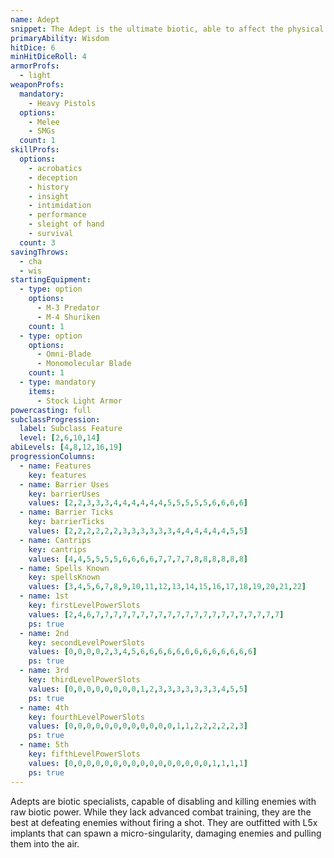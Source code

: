 ```yaml
---
name: Adept
snippet: The Adept is the ultimate biotic, able to affect the physical world with the power of the mind.
primaryAbility: Wisdom
hitDice: 6
minHitDiceRoll: 4
armorProfs:
  - light
weaponProfs:
  mandatory:
    - Heavy Pistols
  options:
    - Melee
    - SMGs
  count: 1
skillProfs:
  options:
    - acrobatics
    - deception
    - history
    - insight
    - intimidation
    - performance
    - sleight of hand
    - survival
  count: 3
savingThrows:
  - cha
  - wis
startingEquipment:
  - type: option
    options:
      - M-3 Predator
      - M-4 Shuriken
    count: 1
  - type: option
    options:
      - Omni-Blade
      - Monomolecular Blade
    count: 1
  - type: mandatory
    items:
      - Stock Light Armor
powercasting: full
subclassProgression:
  label: Subclass Feature
  level: [2,6,10,14]
abiLevels: [4,8,12,16,19]
progressionColumns:
  - name: Features
    key: features
  - name: Barrier Uses
    key: barrierUses
    values: [2,2,3,3,3,4,4,4,4,4,4,5,5,5,5,5,6,6,6,6]
  - name: Barrier Ticks
    key: barrierTicks
    values: [2,2,2,2,2,2,3,3,3,3,3,3,4,4,4,4,4,4,5,5]
  - name: Cantrips
    key: cantrips
    values: [4,4,5,5,5,5,6,6,6,6,7,7,7,7,8,8,8,8,8,8]
  - name: Spells Known
    key: spellsKnown
    values: [3,4,5,6,7,8,9,10,11,12,13,14,15,16,17,18,19,20,21,22]
  - name: 1st
    key: firstLevelPowerSlots
    values: [2,4,6,7,7,7,7,7,7,7,7,7,7,7,7,7,7,7,7,7,7,7,7,7]
    ps: true
  - name: 2nd
    key: secondLevelPowerSlots
    values: [0,0,0,0,2,3,4,5,6,6,6,6,6,6,6,6,6,6,6,6,6]
    ps: true
  - name: 3rd
    key: thirdLevelPowerSlots
    values: [0,0,0,0,0,0,0,0,1,2,3,3,3,3,3,3,3,4,5,5]
    ps: true
  - name: 4th
    key: fourthLevelPowerSlots
    values: [0,0,0,0,0,0,0,0,0,0,0,0,1,1,2,2,2,2,2,3]
    ps: true
  - name: 5th
    key: fifthLevelPowerSlots
    values: [0,0,0,0,0,0,0,0,0,0,0,0,0,0,0,0,1,1,1,1]
    ps: true
---
```

Adepts are biotic specialists, capable of disabling and killing enemies with raw biotic power. While they lack
advanced combat training, they are the best at defeating enemies without firing a shot. They are outfitted with L5x
implants that can spawn a micro-singularity, damaging enemies and pulling them into the air.
